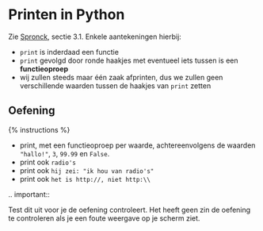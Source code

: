 # Printen in Python
Zie [Spronck](http://www.spronck.net/pythonbook/pythonboek.pdf), sectie 3.1. Enkele aantekeningen hierbij:

- `print` is inderdaad een functie
- `print` gevolgd door ronde haakjes met eventueel iets tussen is een **functieoproep**
- wij zullen steeds maar één zaak afprinten, dus we zullen geen verschillende waarden tussen de haakjes van `print` zetten

## Oefening
{% instructions %}

- print, met een functieoproep per waarde, achtereenvolgens de waarden `"hallo!"`, `3`, `99.99` en `False`.
- print ook `radio's`
- print ook `hij zei: "ik hou van radio's"`
- print ook `het is http://, niet http:\\`

.. important::

   Test dit uit voor je de oefening controleert. Het heeft geen zin de oefening te controleren als je een foute weergave op je scherm ziet.
